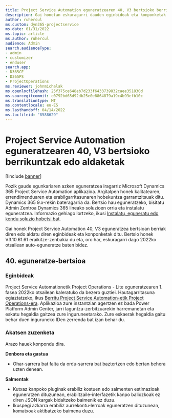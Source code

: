 ```yaml
---
title: Project Service Automation eguneratzearen 40, V3 bertsioko berrikuntzak edo aldaketak
description: Gai honetan eskuragarri dauden eginbideak eta konponketak zerrendatzen dira Microsoft Dynamics 365 Project Service Automation Eguneratu 40. bertsioa, V3.
author: ruhercul
ms.custom: dyn365-projectservice
ms.date: 01/31/2022
ms.topic: article
ms.author: ruhercul
audience: Admin
search.audienceType:
- admin
- customizer
- enduser
search.app:
- D365CE
- D365PS
- ProjectOperations
ms.reviewer: johnmichalak
ms.openlocfilehash: 25f375ce648eb7d233f6433739832caee351830d
ms.sourcegitcommit: c0792bd65d92db25e0e8864879a19c4b93efb10c
ms.translationtype: MT
ms.contentlocale: eu-ES
ms.lasthandoff: 04/14/2022
ms.locfileid: "8588629"
---
```

# <a name="whats-new-or-changed-in-project-service-automation-update-release-40-v3"></a>Project Service Automation eguneratzearen 40, V3 bertsioko berrikuntzak edo aldaketak

[!include [banner](../includes/psa-now-project-operations.md)]

Pozik gaude egunkariaren azken eguneratzea iragarriz Microsoft Dynamics 365 Project Service Automation aplikazioa. Argitalpen honek kalitatearen, errendimenduaren eta erabilgarritasunaren hobekuntza garrantzitsuak ditu. Dynamics 365 9.x-rekin bateragarria da. Bertsio hau eguneratzeko, bisitatu Admin Zentroa Dynamics 365 lineako soluzioen orria eta instalatu eguneratzea. Informazio gehiago lortzeko, ikusi [Instalatu, eguneratu edo kendu soluzio hobetsi bat](/power-platform/admin/install-remove-preferred-solution).

Gai honek Project Service Automation 40, V3 eguneratzea bertsioan berriak diren edo aldatu diren eginbideak eta konponketak ditu. Bertsio honek V3.10.61.61 eraikitze-zenbakia du eta, oro har, eskuragarri dago 2022ko otsailean auto-eguneratze baten bidez.

## <a name="update-release-40"></a>40. eguneratze-bertsioa

### <a name="features"></a>Eginbideak
Project Service Automationetik Project Operations - Lite eguneratzearen 1. fasea 2022ko otsailean kaleratuko da bezero guztiei. Hautagarritasuna egiaztatzeko, ikus [Berritu Project Service Automation-etik Project Operations-era](upgrade-project-operations-non-stocked.md). Aplikazioa zure instantzian agertzen ez bada Power Platform Admin Center, jarri laguntza-zerbitzuarekin harremanetan eta eskatu hegaldia gaitzea zure inguruneetarako. Zure eskaerak hegaldia gaitu behar duen inguruneko IDen zerrenda bat izan behar du.

### <a name="bug-fixes"></a>Akatsen zuzenketa

Arazo hauek konpondu dira.

**Denbora eta gastua**
- Ohar-sarrera bat falta da ordu-sarrera bat baztertzen edo bertan behera uzten denean. 

**Salmentak**

- Kutxaz kanpoko pluginak erabiliz kostuen edo salmenten estimazioak eguneratzen dituzunean, erabiltzaile-interfazetik kanpo baliozkoak ez diren JSON kargak bidaltzeko baimenik ez duzu.
- Ikuspegi azkarra erabiliz aurrekontu-lerroak eguneratzen dituzunean, komatxoak aktibatzeko baimena duzu.
